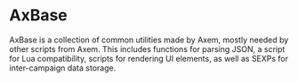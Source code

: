
# AxBase
AxBase is a collection of common utilities made by Axem, mostly needed by other scripts from Axem. This includes functions for parsing JSON, a script for Lua compatibility, scripts for rendering UI elements, as well as SEXPs for inter-campaign data storage.
